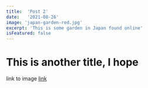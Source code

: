 ```yaml
---
title:  'Post 2'
date:   '2021-08-26'
image: 'japan-garden-red.jpg'
excerpt: 'This is some garden in Japan found online'
isFeatured: false
---
```


# This is another title, I hope

link to image [link](https://rimage.gnst.jp/livejapan.com/public/article/detail/a/00/00/a0000279/img/basic/a0000279_main.jpg)